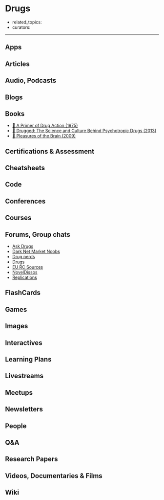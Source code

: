 # Drugs

- related_topics:
- curators:

------

## Apps

## Articles

## Audio, Podcasts

## Blogs

## Books

- [📕 A Primer of Drug Action (1975)](https://www.goodreads.com/book/show/1134902.A_Primer_of_Drug_Action)
- [📕 Drugged: The Science and Culture Behind Psychotropic Drugs (2013)](https://www.goodreads.com/book/show/17847528-drugged)
- [📕 Pleasures of the Brain (2009)](https://www.goodreads.com/book/show/6777669-pleasures-of-the-brain)


## Certifications & Assessment

## Cheatsheets

## Code

## Conferences

## Courses

## Forums, Group chats

- [Ask Drugs](https://www.reddit.com/r/askdrugs/)
- [Dark Net Market Noobs](https://www.reddit.com/r/DarkNetMarketsNoobs/)
- [Drug nerds](https://www.reddit.com/r/DrugNerds/)
- [Drugs](https://www.reddit.com/r/Drugs/)
- [EU RC Sources](https://www.reddit.com/r/EU_RCSources/)
- [NovelDissos](https://www.reddit.com/r/NovelDissos/)
- [Replications](https://www.reddit.com/r/replications/)

## FlashCards

## Games

## Images

## Interactives

## Learning Plans

## Livestreams

## Meetups

## Newsletters

## People

## Q&A

## Research Papers

## Videos, Documentaries & Films

## Wiki

